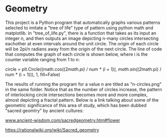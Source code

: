 # Geometry

This project is a Python program that automatically graphs various patterns selected to imitate a "tree of life"
type of pattern using python math and matplotlib. In "tree_of_life.py", there is a function that takes as its input an integer n, and then outputs an image depicting
n-many circles intersecting eachother at even intervals around the unit circle. The origin of each circle will be 2pi/n radians away from the origin of the next circle.
The line of code that computes the graph of each circle is shown below, where i is the counter variable ranging from 1 to n:

circle = plt.Circle((math.cos((2*math.pi) / num * (i + 1)), math.sin((2*math.pi) / num * (i + 1))), 1, fill=False)

The results of running the program for a value n are titled as "n-circles.png" in the same folder. Notice that as the number of circles increase,
 the pattern of interlocking circle intersections becomes more and more complex, almost depicting a fractal pattern. Below is a link talking about some of the geometric significance of this area of study, which has been dubbed "sacred geomtry" by ancient cultures:

www.ancient-wisdom.com/sacredgeometry.htm#flower

https://rationalwiki.org/wiki/Sacred_geometry



